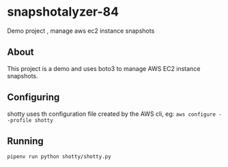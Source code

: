 # snapshotalyzer-84
Demo project , manage aws ec2 instance snapshots

## About

This project is a demo and uses boto3 to manage AWS EC2 instance snapshots.

## Configuring

shotty uses th configuration file created by the AWS cli, eg:
`aws configure --profile shotty`

## Running
`pipenv run python shotty/shotty.py`

